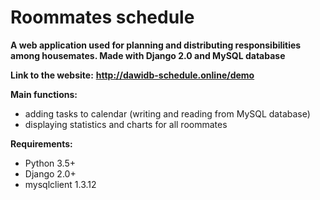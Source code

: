 # Roommates schedule

**A web application used for planning and distributing responsibilities among housemates. Made with Django 2.0 and MySQL database**

**Link to the website:**
**http://dawidb-schedule.online/demo**

**Main functions:**
- adding tasks to calendar (writing and reading from MySQL database)
- displaying statistics and charts for all roommates

**Requirements:**
- Python 3.5+
- Django 2.0+
- mysqlclient 1.3.12
